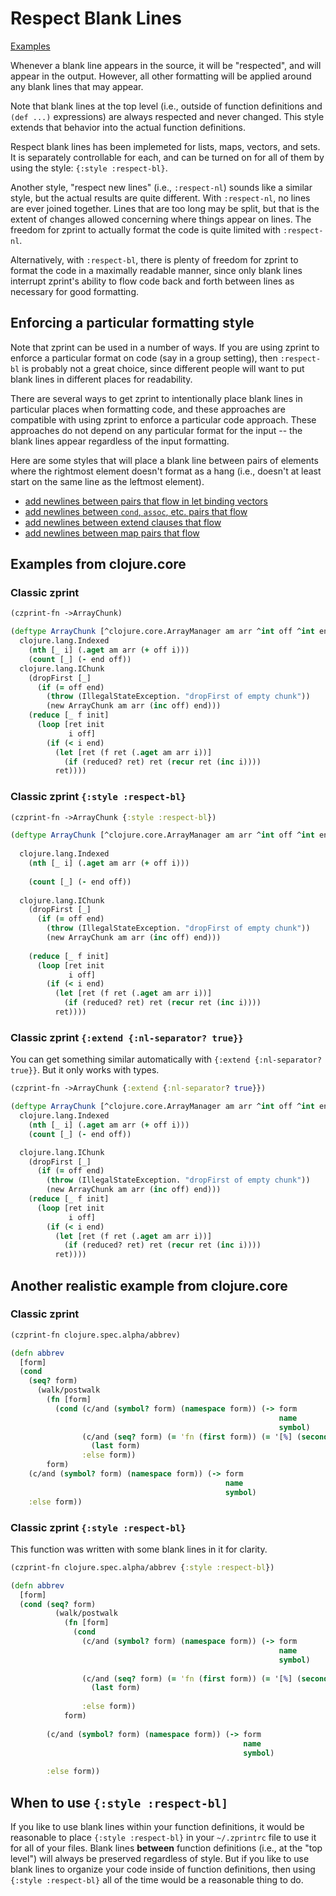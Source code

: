 # Respect Blank Lines

[Examples](#examples-from-clojure-core)

Whenever a blank line appears in the source, it will be "respected", and
will appear in the output.  However, all other formatting will be
applied around any blank lines that may appear.  

Note that blank lines at the top level (i.e., outside of function
definitions and `(def ...)` expressions) are always respected and 
never changed.  This style extends that behavior into the actual function
definitions.

Respect blank lines has been implemeted for lists, maps, vectors, and sets.
It is separately controllable for each, and can be turned on for all of 
them by using the style: `{:style :respect-bl}`.

Another style, "respect new lines" (i.e., `:respect-nl`) sounds
like a similar style, but the actual results are quite different.
With `:respect-nl`, no lines are ever joined together.  Lines that
are too long may be split, but that is the extent of changes allowed
concerning where things appear on lines.  The freedom for zprint
to actually format the code is quite limited with `:respect-nl`.

Alternatively, with `:respect-bl`, there is plenty of freedom for zprint
to format the code in a maximally readable manner, since only blank lines
interrupt zprint's ability to flow code back and forth between lines
as necessary for good formatting.

## Enforcing a particular formatting style

Note that zprint can be used in a number of ways.  If you are using
zprint to enforce a particular format on code (say in a group setting),
then `:respect-bl` is probably not a great choice, since different people
will want to put blank lines in different places for readability.

There are several ways to get zprint to intentionally place blank lines in particular
places when formatting code, and these approaches are compatible with using
zprint to enforce a particular code approach.  These approaches do not depend
on any particular format for the input -- the blank lines appear regardless
of the input formatting.  

Here are some styles that will place a blank line between pairs of elements
where the rightmost element doesn't format as a hang (i.e., doesn't at least
start on the same line as the leftmost element).

 * [add newlines between pairs that flow in let binding vectors](../reference.md#map-nl-pair-nl-binding-nl)
 * [add newlines between `cond`, `assoc`, etc. pairs that flow](../reference.md#map-nl-pair-nl-binding-nl)
 * [add newlines between extend clauses that flow](../reference.md#extend-nl)
 * [add newlines between map pairs that flow](../reference.md#map-nl-pair-nl-binding-nl)


## Examples from clojure.core

### Classic zprint 
```clojure
(czprint-fn ->ArrayChunk)

(deftype ArrayChunk [^clojure.core.ArrayManager am arr ^int off ^int end]
  clojure.lang.Indexed
    (nth [_ i] (.aget am arr (+ off i)))
    (count [_] (- end off))
  clojure.lang.IChunk
    (dropFirst [_]
      (if (= off end)
        (throw (IllegalStateException. "dropFirst of empty chunk"))
        (new ArrayChunk am arr (inc off) end)))
    (reduce [_ f init]
      (loop [ret init
             i off]
        (if (< i end)
          (let [ret (f ret (.aget am arr i))]
            (if (reduced? ret) ret (recur ret (inc i))))
          ret))))
```
### Classic zprint `{:style :respect-bl}`
```clojure
(czprint-fn ->ArrayChunk {:style :respect-bl})

(deftype ArrayChunk [^clojure.core.ArrayManager am arr ^int off ^int end]
  
  clojure.lang.Indexed
    (nth [_ i] (.aget am arr (+ off i)))
    
    (count [_] (- end off))
  
  clojure.lang.IChunk
    (dropFirst [_]
      (if (= off end)
        (throw (IllegalStateException. "dropFirst of empty chunk"))
        (new ArrayChunk am arr (inc off) end)))
    
    (reduce [_ f init]
      (loop [ret init
             i off]
        (if (< i end)
          (let [ret (f ret (.aget am arr i))]
            (if (reduced? ret) ret (recur ret (inc i))))
          ret))))
```
### Classic zprint `{:extend {:nl-separator? true}}`
You can get something similar automatically with 
`{:extend {:nl-separator? true}}`.  But it only works with types.
```clojure
(czprint-fn ->ArrayChunk {:extend {:nl-separator? true}})

(deftype ArrayChunk [^clojure.core.ArrayManager am arr ^int off ^int end]
  clojure.lang.Indexed
    (nth [_ i] (.aget am arr (+ off i)))
    (count [_] (- end off))

  clojure.lang.IChunk
    (dropFirst [_]
      (if (= off end)
        (throw (IllegalStateException. "dropFirst of empty chunk"))
        (new ArrayChunk am arr (inc off) end)))
    (reduce [_ f init]
      (loop [ret init
             i off]
        (if (< i end)
          (let [ret (f ret (.aget am arr i))]
            (if (reduced? ret) ret (recur ret (inc i))))
          ret))))
```
## Another realistic example from clojure.core

### Classic zprint
```clojure
(czprint-fn clojure.spec.alpha/abbrev)

(defn abbrev
  [form]
  (cond
    (seq? form)
      (walk/postwalk
        (fn [form]
          (cond (c/and (symbol? form) (namespace form)) (-> form
                                                            name
                                                            symbol)
                (c/and (seq? form) (= 'fn (first form)) (= '[%] (second form)))
                  (last form)
                :else form))
        form)
    (c/and (symbol? form) (namespace form)) (-> form
                                                name
                                                symbol)
    :else form))
```
### Classic zprint `{:style :respect-bl}`
This function was written with some blank lines in it for clarity.
```clojure
(czprint-fn clojure.spec.alpha/abbrev {:style :respect-bl})

(defn abbrev
  [form]
  (cond (seq? form)
          (walk/postwalk
            (fn [form]
              (cond
                (c/and (symbol? form) (namespace form)) (-> form
                                                            name
                                                            symbol)
                
                (c/and (seq? form) (= 'fn (first form)) (= '[%] (second form)))
                  (last form)
                
                :else form))
            form)
        
        (c/and (symbol? form) (namespace form)) (-> form
                                                    name
                                                    symbol)
        
        :else form))
```
## When to use `{:style :respect-bl]`
If you like to use blank lines within your function definitions,
it would be reasonable to place `{:style :respect-bl}` in your `~/.zprintrc`
file to use it for all of your files.  Blank lines __between__ function 
definitions (i.e., at the "top level") will always be preserved regardless 
of style.  But if you like to use blank lines to organize your code inside
of function definitions, then using `{:style :respect-bl}` all of the time 
would be a reasonable thing to do.



